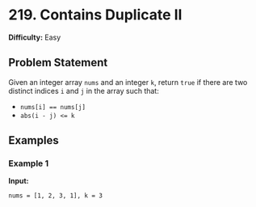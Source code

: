 # 219. Contains Duplicate II

**Difficulty:** Easy

## Problem Statement

Given an integer array `nums` and an integer `k`, return `true` if there are two distinct indices `i` and `j` in the array such that:

- `nums[i] == nums[j]`
- `abs(i - j) <= k`

## Examples

### Example 1

**Input:**

```plaintext
nums = [1, 2, 3, 1], k = 3
```
